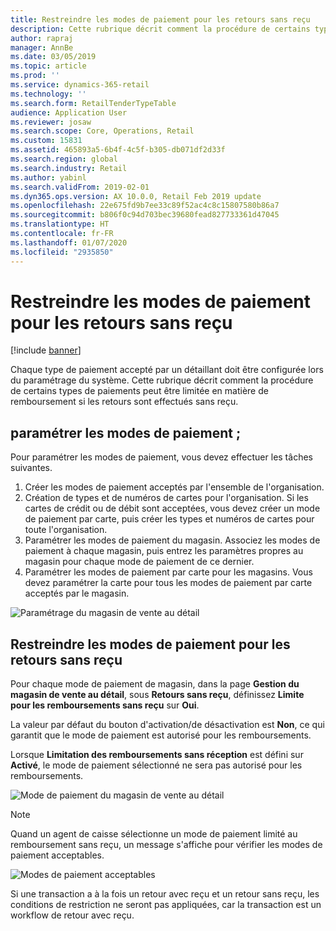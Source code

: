 ```yaml
---
title: Restreindre les modes de paiement pour les retours sans reçu
description: Cette rubrique décrit comment la procédure de certains types de paiements peut être limitée en matière de remboursement si les retours sont effectués sans reçu.
author: rapraj
manager: AnnBe
ms.date: 03/05/2019
ms.topic: article
ms.prod: ''
ms.service: dynamics-365-retail
ms.technology: ''
ms.search.form: RetailTenderTypeTable
audience: Application User
ms.reviewer: josaw
ms.search.scope: Core, Operations, Retail
ms.custom: 15831
ms.assetid: 465893a5-6b4f-4c5f-b305-db071df2d33f
ms.search.region: global
ms.search.industry: Retail
ms.author: yabinl
ms.search.validFrom: 2019-02-01
ms.dyn365.ops.version: AX 10.0.0, Retail Feb 2019 update
ms.openlocfilehash: 22e675fd9b7ee33c89f52ac4c8c15807580b86a7
ms.sourcegitcommit: b806f0c94d703bec39680fead827733361d47045
ms.translationtype: HT
ms.contentlocale: fr-FR
ms.lasthandoff: 01/07/2020
ms.locfileid: "2935850"
---
```

# <a name="restrict-payment-methods-for-returns-without-a-receipt"></a>Restreindre les modes de paiement pour les retours sans reçu


[!include [banner](includes/banner.md)]

Chaque type de paiement accepté par un détaillant doit être configurée lors du paramétrage du système. Cette rubrique décrit comment la procédure de certains types de paiements peut être limitée en matière de remboursement si les retours sont effectués sans reçu.

## <a name="set-up-payment-methods"></a>paramétrer les modes de paiement ;

Pour paramétrer les modes de paiement, vous devez effectuer les tâches suivantes.
1. Créer les modes de paiement acceptés par l'ensemble de l'organisation.
2. Création de types et de numéros de cartes pour l'organisation. Si les cartes de crédit ou de débit sont acceptées, vous devez créer un mode de paiement par carte, puis créer les types et numéros de cartes pour toute l'organisation.
3. Paramétrer les modes de paiement du magasin. Associez les modes de paiement à chaque magasin, puis entrez les paramètres propres au magasin pour chaque mode de paiement de ce dernier.
4. Paramétrer les modes de paiement par carte pour les magasins. Vous devez paramétrer la carte pour tous les modes de paiement par carte acceptés par le magasin.

![Paramétrage du magasin de vente au détail](media/NoReceiptReturns1.png "Paramétrage du magasin de vente au détail") 


## <a name="restrict-payment-methods-for-returns-without-a-receipt"></a>Restreindre les modes de paiement pour les retours sans reçu

Pour chaque mode de paiement de magasin, dans la page **Gestion du magasin de vente au détail**, sous **Retours sans reçu**, définissez **Limite pour les remboursements sans reçu** sur **Oui**. 

La valeur par défaut du bouton d'activation/de désactivation est **Non**, ce qui garantit que le mode de paiement est autorisé pour les remboursements. 

Lorsque **Limitation des remboursements sans réception** est défini sur **Activé**, le mode de paiement sélectionné ne sera pas autorisé pour les remboursements. 

![Mode de paiement du magasin de vente au détail](media/NoReceiptReturns3.png "Mode de paiement du magasin de vente au détail") 

> [!NOTE]
> Quand un agent de caisse sélectionne un mode de paiement limité au remboursement sans reçu, un message s'affiche pour vérifier les modes de paiement acceptables.

![Modes de paiement acceptables](media/NoReceiptReturns4.png "Modes de paiement acceptables") 

Si une transaction a à la fois un retour avec reçu et un retour sans reçu, les conditions de restriction ne seront pas appliquées, car la transaction est un workflow de retour avec reçu. 

